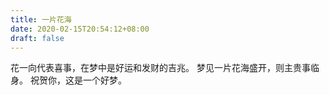 ```yaml
---
title: 一片花海
date: 2020-02-15T20:54:12+08:00
draft: false
---
```


花一向代表喜事，在梦中是好运和发财的吉兆。
梦见一片花海盛开，则主贵事临身。
祝贺你，这是一个好梦。
